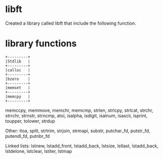 # libft

Created a library called libft that include the following function.

# library functions

```ditaa {cmd=true args=["-E"]}
+---------+
|Stdlib   |
+---------+
|calloc   |
+---------+
|bzero    |
+---------+
|memset   |
+---------+
|memcpy   |
+---------+
```

memccpy, memmove, memchr, memcmp, strlen, 
strlcpy, strlcat, strchr, strrchr, strnstr, strncmp, atoi, isalpha, 
isdigit, isalnum, isascii, isprint, toupper, tolower, strdup

Other:
itoa, split, strtrim, strjoin, strmapi, substr, putchar_fd, putstr_fd,
putendl_fd, putnbr_fd

Linked lists:
lstnew, lstadd_front, lstadd_back, lstsize, lstlast, lstadd_back, lstdelone,
lstclear, lstiter, lstmap
